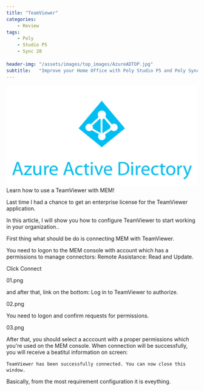 ```yaml
---
title: "TeamViewer"
categories:
    - Review
tags:
    - Poly
    - Studio P5
    - Sync 20

header-img: "/assets/images/top_images/AzureADTOP.jpg"
subtitle:   "Improve your Home Office with Poly Studio P5 and Poly Sync 20"
---
```

![Improve your Home Office with Poly Studio P5 and Poly Sync 20](/assets/images/top_images/AzureADTOP.jpg)Learn how to use a TeamViewer with MEM!

Last time I had a chance to get an enterprise license for the TeamViewer application.

In this article, I will show you how to configure TeamViewer to start working in your organization..

First thing what should be do is connecting MEM with TeamViewer.

You need to logon to the MEM console with account which has a permissions to manage connectors: Remote Assistance: Read and Update.

Click Connect

01.png

and after that, link on the bottom: Log in to TeamViewer to authorize.

02.png

You need to logon and confirm requests for permissions.

03.png

After that, you should select a acccount with a proper permissions which you're used on the MEM console. When connection will be successfully, you will receive a beatitul information on screen:

```text
TeamViewer has been successfully connected. You can now close this window.
```

Basically, from the most requirement configuration it is eveything.
